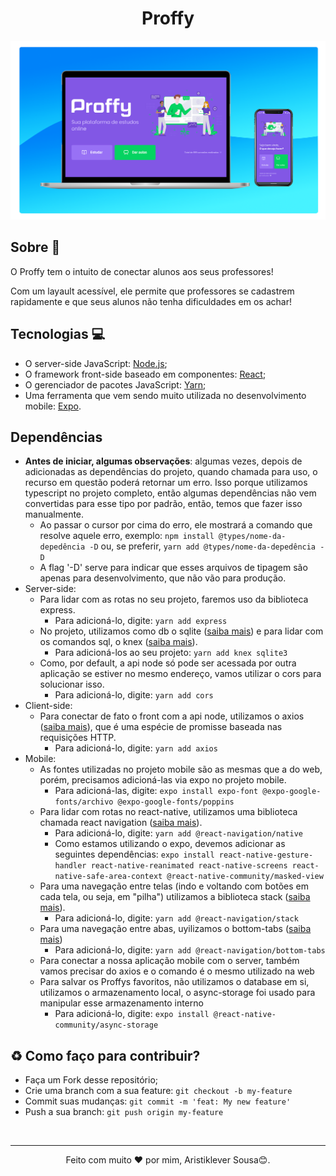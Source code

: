 <h1 align="center">Proffy</h1>

<img src="assets-README/post.png" alt="Edição desenvolvida por mim (Aristiklever) para ilustrar um pouco o sistema web e mobile.">

## Sobre 📝
<p>O Proffy tem o intuito de conectar alunos aos seus professores!</p>
<p>
	Com um layault acessível, ele permite que professores se cadastrem rapidamente e que seus alunos não tenha dificuldades em os achar!
</p>

## Tecnologias 💻
 - O server-side JavaScript: [Node.js](https://nodejs.org/en/);
 - O framework front-side baseado em componentes: [React](https://pt-br.reactjs.org/);
 - O gerenciador de pacotes JavaScript: [Yarn](https://yarnpkg.com/);
 - Uma ferramenta que vem sendo muito utilizada no desenvolvimento mobile: [Expo](https://expo.io/).

## Dependências
 - <strong>Antes de iniciar, algumas observações</strong>: algumas vezes, depois de adicionadas as dependências do projeto, quando chamada para uso, o recurso em questão poderá retornar um erro. Isso porque utilizamos typescript no projeto completo, então algumas dependências não vem convertidas para esse tipo por padrão, então, temos que fazer isso manualmente. 
	- Ao passar o cursor por cima do erro, ele mostrará a comando que resolve aquele erro, exemplo: `npm install @types/nome-da-depedência -D` ou, se preferir, `yarn add @types/nome-da-depedência -D`
	- A flag '-D' serve para indicar que esses arquivos de tipagem são apenas para desenvolvimento, que não vão para produção.
 - Server-side:
	- Para lidar com as rotas no seu projeto, faremos uso da biblioteca express.
		- Para adicioná-lo, digite: `yarn add express`
	- No projeto, utilizamos como db o sqlite ([saiba mais](https://www.sqlite.org/index.html)) e para lidar com os comandos sql, o knex ([saiba mais](http://knexjs.org/#Installation-node)).
		- Para adicioná-los ao seu projeto: `yarn add knex sqlite3`
	- Como, por default, a api node só pode ser acessada por outra aplicação se estiver no mesmo endereço, vamos utilizar o cors para solucionar isso.
		- Para adicioná-lo, digite: `yarn add cors`
 - Client-side:
	- Para conectar de fato o front com a api node, utilizamos o axios ([saiba mais](https://www.npmjs.com/package/axios)), que é uma espécie de promisse baseada nas requisições HTTP.
		- Para adicioná-lo, digite: `yarn add axios`
 - Mobile:
	- As fontes utilizadas no projeto mobile são as mesmas que a do web, porém, precisamos adicioná-las via expo no projeto mobile.
		- Para adicioná-las, digite: `expo install expo-font @expo-google-fonts/archivo @expo-google-fonts/poppins`
	- Para lidar com rotas no react-native, utilizamos uma biblioteca chamada react navigation ([saiba mais](https://reactnavigation.org/docs/getting-started)).
		- Para adicioná-lo, digite: `yarn add @react-navigation/native`
		- Como estamos utilizando o expo, devemos adicionar as seguintes dependências: `expo install react-native-gesture-handler react-native-reanimated react-native-screens react-native-safe-area-context @react-native-community/masked-view`
	- Para uma navegação entre telas (indo e voltando com botões em cada tela, ou seja, em "pilha") utilizamos a biblioteca stack ([saiba mais](https://reactnavigation.org/docs/hello-react-navigation)).
		- Para adicioná-lo, digite: `yarn add @react-navigation/stack`
	- Para uma navegação entre abas, uyilizamos o bottom-tabs ([saiba mais](https://reactnavigation.org/docs/tab-based-navigation))
		- Para adicioná-lo, digite: `yarn add @react-navigation/bottom-tabs`
	- Para conectar a nossa aplicação mobile com o server, também vamos precisar do axios e o comando é o mesmo utilizado na web
	- Para salvar os Proffys favoritos, não utilizamos o database em si, utilizamos o armazenamento local, o async-storage foi usado para manipular esse armazenamento interno
		- Para adicioná-lo, digite: `expo install @react-native-community/async-storage`

<h2> ♻️ Como faço para contribuir? </h2>

- Faça um Fork desse repositório;
- Crie uma branch com a sua feature: `git checkout -b my-feature`
- Commit suas mudanças: `git commit -m 'feat: My new feature'`
- Push a sua branch: `git push origin my-feature`
<br/>

---

<p align="center">Feito com muito ❤ por mim, Aristiklever Sousa😊.</p>
